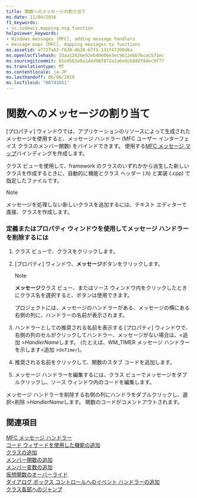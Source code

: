 ```yaml
---
title: 関数へのメッセージの割り当て
ms.date: 11/04/2016
f1_keywords:
- vc.codewiz.mapping.msg.function
helpviewer_keywords:
- Windows messages [MFC], adding message handlers
- message maps [MFC], mapping messages to functions
ms.assetid: a7727a62-f638-4b20-b7f5-131f47200d6a
ms.openlocfilehash: 33aa12626e92eb40606e3ec9b12ebb7bcac571ec
ms.sourcegitcommit: 65ed563a8a1d4d90f872a2a6edcb086f84ec9f77
ms.translationtype: MT
ms.contentlocale: ja-JP
ms.lasthandoff: 06/06/2019
ms.locfileid: "66741651"
---
```

# <a name="mapping-messages-to-functions"></a>関数へのメッセージの割り当て

[プロパティ] ウィンドウでは、アプリケーションのリソースによって生成されたメッセージを使用すると、メッセージ ハンドラー (MFC ユーザー インターフェイス クラスのメンバー関数) をバインドできます。 使用する[MFC メッセージ マップ](../../mfc/messages-and-commands-in-the-framework.md)バインディングを作成します。

クラス ビューを使用して、framework のクラスのいずれかから派生した新しいクラスを作成するときに、自動的に機能とクラス ヘッダー (.h) と実装 (.cpp) で指定したファイルです。

> [!NOTE]
>  メッセージを処理しない新しいクラスを追加するには、テキスト エディターで直接、クラスを作成します。

### <a name="to-define-or-remove-a-message-handler-using-the-properties-window"></a>定義またはプロパティ ウィンドウを使用してメッセージ ハンドラーを削除するには

1. クラス ビューで、クラスをクリックします。

1. [プロパティ] ウィンドウ、**メッセージ**ボタンをクリックします。

    > [!NOTE]
    >  **メッセージ**クラス ビュー、またはソース ウィンドウ内をクリックしたときにクラス名を選択すると、ボタンは使用できます。

   プロジェクトには、メッセージのハンドラーがある、メッセージの横にある右側の列に、ハンドラーの名前が表示されます。

1. ハンドラーとしての推奨される名前を表示する [プロパティ] ウィンドウで、右側の列のセルがクリックしてハンドラー、メッセージがない場合は、\<追加 >*HandlerName*します。 (たとえば、WM_TIMER メッセージ ハンドラーを示します\<追加 >`OnTimer`)。

1. 推奨される名前をクリックして、関数のスタブ コードを追加します。

1. メッセージ ハンドラーを編集するには、クラス ビューでメッセージをダブルクリックし、ソース ウィンドウ内のコードを編集します。

メッセージ ハンドラーを削除する右側の列にハンドラをダブルクリックし、選択\<削除 >*HandlerName*します。 関数のコードがコメントアウトされます。

## <a name="see-also"></a>関連項目

[MFC メッセージ ハンドラー](../../mfc/reference/adding-an-mfc-message-handler.md)<br/>
[コード ウィザードを使用した機能の追加](../../ide/adding-functionality-with-code-wizards-cpp.md)<br/>
[クラスの追加](../../ide/adding-a-class-visual-cpp.md)<br/>
[メンバー関数の追加](../../ide/adding-a-member-function-visual-cpp.md)<br/>
[メンバー変数の追加](../../ide/adding-a-member-variable-visual-cpp.md)<br/>
[仮想関数のオーバーライド](../../ide/overriding-a-virtual-function-visual-cpp.md)<br/>
[ダイアログ ボックス コントロールへのイベント ハンドラーの追加](../../windows/adding-event-handlers-for-dialog-box-controls.md)<br/>
[クラス各部へのジャンプ](../../ide/navigate-code-cpp.md)

